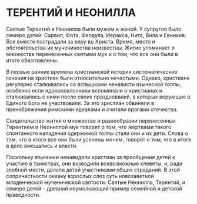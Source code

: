 # ТЕРЕНТИЙ И НЕОНИЛЛА

Святые Терентий и Неонилла были мужем и женой. У супругов было семеро детей: Сарвил, Фота, Феодула, Иеракса, Нита, Вила и Евникия. Все вместе пострадали за веру во Христа. Время, место и обстоятельства их мученичества неизвестны. Житие упоминает о множестве перенесенных святыми мук и о том, что все они были в итоге обезглавлены.

В первые ранние времена христианской истории систематические гонения на христиан были относительно нечастыми. Однако, христиане регулярно сталкивались со вспышками ненависти языческой толпы, особенно если идолопоклонники вспоминали о христианах и сталкивались с ними после своих празднований, в которых верующие в Единого Бога не участвовали. За это христиан обвиняли в пренебрежении римскими идеалами и считали врагами отечества.

Свидетельство жития о множестве и разнообразии перенесенных Терентием и Неониллой мук говорит о том, что жертвами такого спонтанного нападения одержимой толпы стали они и их дети. Слова о том, что в итоге все они были усечены мечем, говорят о том, что в итоге в дело вмешались и власти.

Поскольку язычники ненавидели христиан за приобщение детей к участию в таинствах, они возводили всевозможные клеветы, и, ради злобной мести, делали детей участниками общих страданий. В этой сопричастности океану взрослых слез суть новозаветной младенческой мученической святости. Святые Неонилла, Терентий, и семеро детей – древний неумолкающий пример семейной и детской праведности.
